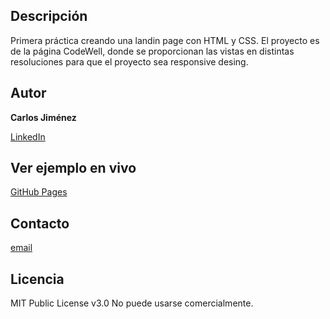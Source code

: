 ## Descripción
Primera práctica creando una landin page con HTML y CSS.
El proyecto es de la página CodeWell, donde se proporcionan las vistas en distintas resoluciones para que el proyecto sea responsive desing.

## Autor
**Carlos Jiménez**

[LinkedIn](http://www.linkedin.com/in/carlosjmpro)

## Ver ejemplo en vivo
[GitHub Pages](https://carlosjimer.github.io/Commune-landing-page/)

## Contacto
[email](carlosjmpro@gmail.com)

## Licencia
MIT Public License v3.0
No puede usarse comercialmente.
